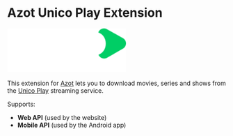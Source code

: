 # Azot Unico Play Extension

<img src="public/logo.svg" height="100" alt="Unico" />

This extension for [Azot](https://github.com/azot-labs/azot) lets you to download movies, series and shows from the [Unico Play](https://unicoplay.com/) streaming service.

Supports:
- **Web API** (used by the website)
- **Mobile API** (used by the Android app)
